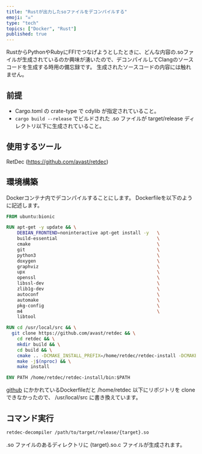 ```yaml
---
title: "Rustが出力したsoファイルをデコンパイルする"
emoji: "☠️"
type: "tech"
topics: ["Docker", "Rust"]
published: true
---
```

RustからPythonやRubyにFFIでつなげようとしたときに、どんな内容の.soファイルが生成されているのか興味が湧いたので、デコンパイルしてClangのソースコードを生成する時用の備忘録です。
生成されたソースコードの内容には触れません。

## 前提

* Cargo.toml の crate-type で cdylib が指定されていること。
* `cargo build --release` でビルドされた .so ファイルが target/release ディレクトリ以下に生成されていること。

## 使用するツール

RetDec (https://github.com/avast/retdec) 

## 環境構築

Dockerコンテナ内でデコンパイルすることにします。
Dockerfileを以下のように記述します。

```Dockerfile
FROM ubuntu:bionic

RUN apt-get -y update && \
	DEBIAN_FRONTEND=noninteractive apt-get install -y   \
	build-essential                                     \
	cmake                                               \
	git                                                 \
	python3                                             \
	doxygen                                             \
	graphviz                                            \
	upx                                                 \
	openssl                                             \
	libssl-dev                                          \
	zlib1g-dev                                          \
	autoconf                                            \
	automake                                            \
	pkg-config                                          \
	m4                                                  \
	libtool

RUN cd /usr/local/src && \
  git clone https://github.com/avast/retdec && \
	cd retdec && \
	mkdir build && \
	cd build && \
	cmake .. -DCMAKE_INSTALL_PREFIX=/home/retdec/retdec-install -DCMAKE_LIBRARY_PATH=/usr/lib/gcc/x86_64-linux-gnu/7/ && \
	make -j$(nproc) && \
	make install

ENV PATH /home/retdec/retdec-install/bin:$PATH
```

[github](https://github.com/avast/retdec/blob/9f8e3a86613cfe7924ed84397c36e589c1934ec3/Dockerfile) にかかれているDockerfileだと /home/retdec 以下にリポジトリを clone できなかったので、 /usr/local/src に書き換えています。

## コマンド実行

```sh
retdec-decompiler /path/to/target/release/{target}.so
```

.so ファイルのあるディレクトリに {target}.so.c ファイルが生成されます。
